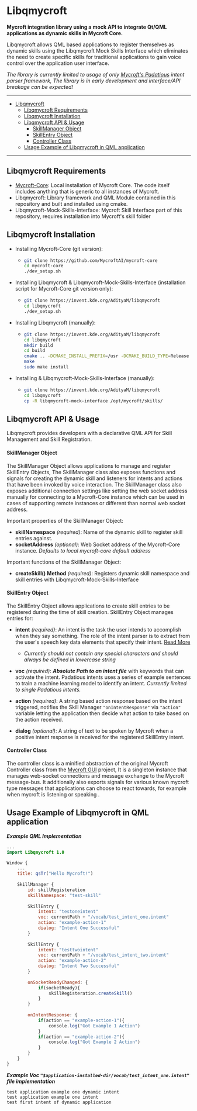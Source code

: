 # Libqmycroft

**Mycroft integration library using a mock API to integrate Qt/QML applications as dynamic skills in Mycroft Core.**

Libqmycroft allows QML based applications to register themselves as dynamic skills using the Libqmycroft Mock Skills Interface which eliminates the need to create specific skills for traditional applications to gain voice control over the application user interface. 

*The library is currently limited to usage of only [Mycroft's Padatious](https://mycroft-ai.gitbook.io/docs/mycroft-technologies/padatious) intent parser framework, The library is in early development and interface/API breakage can be expected!*




--------------------------------

- [Libqmycroft](#libqmycroft)
  * [Libqmycroft Requirements](#libqmycroft-requirements)
  * [Libqmycroft Installation](#libqmycroft-installation)
  * [Libqmycroft API & Usage](#libqmycroft-api---usage)
      - [SkillManager Object](#skillmanager-object)
      - [SkillEntry Object](#skillentry-object)
      - [Controller Class](#controller-class)
  * [Usage Example of Libqmycroft in QML application](#usage-example-of-libqmycroft-in-qml-application)

--------------------------------------------------------------------------------------------------------------------------------------------------------------------------------------------



## Libqmycroft Requirements

- [Mycroft-Core](https://github.com/MycroftAI/mycroft-core/): Local installation of Mycroft Core. The code itself  includes anything that is generic to all instances of Mycroft. 
- Libqmycroft: Library framework and QML Module contained in this repository and built and installed using cmake.
- Libqmycroft-Mock-Skills-Interface: Mycroft Skill Interface part of this repository, requires installation into Mycroft's skill folder 



## Libqmycroft Installation

- Installing Mycroft-Core (git version):

  - ```bash
    git clone https://github.com/MycroftAI/mycroft-core
    cd mycroft-core
    ./dev_setup.sh
    ```

- Installing Libqmycroft & Libqmycroft-Mock-Skills-Interface (installation script for Mycroft-Core git version only):

  - ```bash
    git clone https://invent.kde.org/AdityaM/libqmycroft
    cd libqmycroft
    ./dev_setup.sh
    ```

- Installing Libqmycroft (manually):

  - ```bash
    git clone https://invent.kde.org/AdityaM/libqmycroft
    cd libqmycroft
    mkdir build
    cd build
    cmake .. -DCMAKE_INSTALL_PREFIX=/usr -DCMAKE_BUILD_TYPE=Release -DKDE_INSTALL_LIBDIR=lib -DKDE_INSTALL_USE_QT_SYS_PATHS=ON
    make
    sudo make install
    ```

- Installing & Libqmycroft-Mock-Skills-Interface (manually):

  - ```bash
    git clone https://invent.kde.org/AdityaM/libqmycroft
    cd libqmycroft
    cp -R libqmycroft-mock-interface /opt/mycroft/skills/ 
    ```



## Libqmycroft API & Usage

Libqmycroft provides developers with a declarative QML API for Skill Management and Skill Registration.

#### SkillManager Object

The SkillManager Object allows applications to manage and register SkillEntry Objects, The SkillManager class also exposes functions and signals for creating the dynamic skill and listeners for intents and actions that have been invoked by voice interaction. The SkillManager class also exposes additional connection settings like setting the web socket address manually for connecting to a Mycroft-Core instance which can be used in cases of supporting remote instances or different than normal web socket address. 

Important properties of the SkillManager Object:

- **skillNamespace** *(required)*: Name of the dynamic skill to register skill entries against.
- **socketAddress** *(optional)*: Web Socket address of the Mycroft-Core instance. *Defaults to local mycroft-core default address*

Important functions of the SkillManager Object:

- **createSkill() Method** *(required)*: Registers dynamic skill namespace and skill entries with Libqmycroft-Mock-Skills-Interface

  

#### SkillEntry Object

The SkillEntry Object allows applications to create skill entries to be registered during the time of skill creation. SkillEntry Object manages entries for:

- **intent** *(required)*: An intent is the task the user intends to accomplish when they say  something. The role of the intent parser is to extract from the user's  speech key data elements that specify their intent. [Read More](https://mycroft-ai.gitbook.io/docs/skill-development/user-interaction/intents) 
  - *Currently should not contain any special characters and should always be defined in lowercase string*
  
- **voc** *(required)*: ***Absolute Path to an intent file*** with keywords that can activate the intent. Padatious intents uses a series of example sentences to train a machine learning model to identify an intent. *Currently limited to single Padatious intents.*

- **action** *(required)*: A string based action response based on the intent triggered, notifies the Skill Manager `"onIntentResponse"` via `"action"` variable letting the application then decide what action to take based on the action received.

- **dialog** *(optional)*: A string of text to be spoken by Mycroft when a positive intent response is received for the registered SkillEntry intent.

  

#### Controller Class

The controller class is a minified abstraction of the original Mycroft Controller class from the [Mycroft GUI](https://github.com/MycroftAI/mycroft-gui) project, It is a singleton instance that manages web-socket connections and message exchange to the Mycroft message-bus. It additionally also exports signals for various known mycroft type messages that applications can choose to react towards, for example when mycroft is listening or speaking . 



## Usage Example of Libqmycroft in QML application

***Example QML Implementation***

```QML
...
import Libqmycroft 1.0

Window {
	...
    title: qsTr("Hello Mycroft!")
    
    SkillManager {
        id: skillRegisteration
        skillNamespace: "test-skill"
        
        SkillEntry {
            intent: "testoneintent"
            voc: currentPath + "/vocab/test_intent_one.intent"
            action: "example-action-1"
            dialog: "Intent One Successful"
        }
        
        SkillEntry {
            intent: "testtwointent"
            voc: currentPath + "/vocab/test_intent_two.intent"
            action: "example-action-2"
            dialog: "Intent Two Successful"
        }
        
        onSocketReadyChanged: {
            if(socketReady){
                skillRegisteration.createSkill()
            }
        }
        
        onIntentResponse: {
            if(action == "example-action-1"){
                console.log("Got Example 1 Action")
            }
            if(action == "example-action-2"){
                console.log("Got Example 2 Action")
            }
        }
    }
}
```

***Example Voc `"$application-installed-dir/vocab/test_intent_one.intent"` file implementation***

```
test application example one dynamic intent
test application example one intent
test first intent of dynamic application
```